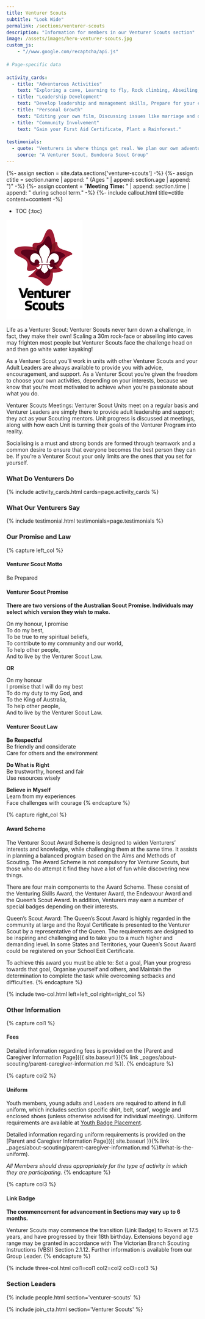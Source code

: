 ```yaml
---
title: Venturer Scouts
subtitle: "Look Wide"
permalink: /sections/venturer-scouts
description: "Information for members in our Venturer Scouts section"
image: /assets/images/hero-venturer-scouts.jpg
custom_js:
    - "//www.google.com/recaptcha/api.js"

# Page-specific data

activity_cards:
  - title: "Adventurous Activities"
    text: "Exploring a cave, Learning to fly, Rock climbing, Abseiling, Prusiking."
  - title: "Leadership Development"
    text: "Develop leadership and management skills, Prepare for your career."
  - title: "Personal Growth"
    text: "Editing your own film, Discussing issues like marriage and drugs, Making a sculpture."
  - title: "Community Involvement"
    text: "Gain your First Aid Certificate, Plant a Rainforest."

testimonials:
  - quote: "Venturers is where things get real. We plan our own adventures, push our limits, and learn stuff that actually matters — all while having a laugh with mates who’ve got your back."
    source: "A Venturer Scout, Bundoora Scout Group"
---
```


{%- assign section = site.data.sections['venturer-scouts'] -%}
{%- assign ctitle = section.name | append: " (Ages " | append: section.age | append: ")" -%}
{%- assign ccontent = "**Meeting Time:** " | append: section.time | append: " during school term." -%}
{%- include callout.html title=ctitle content=ccontent -%}

- TOC
{:toc}

<img class="float-md-right mx-auto d-block" src="/assets/images/logo-venturer-scouts-full.png" alt="Venturer Scouts section logo" />

Life as a Venturer Scout: Venturer Scouts never turn down a challenge, in fact, they make their own! Scaling a 30m rock-face or abseiling into caves may frighten most people but Venturer Scouts face the challenge head on and then go white water kayaking!

As a Venturer Scout you’ll work in units with other Venturer Scouts and your Adult Leaders are always available to provide you with advice, encouragement, and support. As a Venturer Scout you’re given the freedom to choose your own activities, depending on your interests, because we know that you’re most motivated to achieve when you’re passionate about what you do.

Venturer Scouts Meetings: Venturer Scout Units meet on a regular basis and Venturer Leaders are simply there to provide adult leadership and support; they act as your Scouting mentors. Unit progress is discussed at meetings, along with how each Unit is turning their goals of the Venturer Program into reality.

Socialising is a must and strong bonds are formed through teamwork and a common desire to ensure that everyone becomes the best person they can be. If you’re a Venturer Scout your only limits are the ones that you set for yourself.

<div class="clearfix"></div>

### What Do Venturers Do

{% include activity_cards.html cards=page.activity_cards %}

### What Our Venturers Say

{% include testimonial.html testimonials=page.testimonials %}

### Our Promise and Law

{% capture left_col %}
#### Venturer Scout Motto

Be Prepared

#### Venturer Scout Promise

**There are two versions of the Australian Scout Promise. Individuals may select which version they wish to make.**

On my honour, I promise  
To do my best,  
To be true to my spiritual beliefs,  
To contribute to my community and our world,  
To help other people,  
And to live by the Venturer Scout Law.  

**OR**

On my honour  
I promise that I will do my best  
To do my duty to my God, and  
To the King of Australia,  
To help other people,  
And to live by the Venturer Scout Law.  

#### Venturer Scout Law

**Be Respectful**  
Be friendly and considerate  
Care for others and the environment  

**Do What is Right**  
Be trustworthy, honest and fair  
Use resources wisely  

**Believe in Myself**  
Learn from my experiences  
Face challenges with courage
{% endcapture %}

{% capture right_col %}
#### Award Scheme

The Venturer Scout Award Scheme is designed to widen Venturers’ interests and knowledge, while challenging them at the same time. It assists in planning a balanced program based on the Aims and Methods of Scouting. The Award Scheme is not compulsory for Venturer Scouts, but those who do attempt it find they have a lot of fun while discovering new things.

There are four main components to the Award Scheme. These consist of the Venturing Skills Award, the Venturer Award, the Endeavour Award and the Queen’s Scout Award. In addition, Venturers may earn a number of special badges depending on their interests.

Queen’s Scout Award: The Queen’s Scout Award is highly regarded in the community at large and the Royal Certificate is presented to the Venturer Scout by a representative of the Queen. The requirements are designed to be inspiring and challenging and to take you to a much higher and demanding level. In some States and Territories, your Queen’s Scout Award could be registered on your School Exit Certificate.

To achieve this award you must be able to: Set a goal, Plan your progress towards that goal, Organise yourself and others, and Maintain the determination to complete the task while overcoming setbacks and difficulties.
{% endcapture %}

{% include two-col.html left=left_col right=right_col %}

### Other Information

{% capture col1 %}
#### Fees

Detailed information regarding fees is provided on the [Parent and Caregiver Information Page]({{ site.baseurl }}{% link _pages/about-scouting/parent-caregiver-information.md %}).
{% endcapture %}

{% capture col2 %}
#### Uniform

Youth members, young adults and Leaders are required to attend in full uniform, which includes section specific shirt, belt, scarf, woggle and enclosed shoes (unless otherwise advised for individual meetings). Uniform requirements are available at [Youth Badge Placement](https://scoutsvictoria.com.au/age-sections-adults/venturers/uniform-and-badge-placement/).

Detailed information regarding uniform requirements is provided on the [Parent and Caregiver Information Page]({{ site.baseurl }}{% link _pages/about-scouting/parent-caregiver-information.md %}#what-is-the-uniform).

*All Members should dress appropriately for the type of activity in which they are participating.*
{% endcapture %}

{% capture col3 %}
#### Link Badge

**The commencement for advancement in Sections may vary up to 6 months.**

Venturer Scouts may commence the transition (Link Badge) to Rovers at 17.5 years, and have progressed by their 18th birthday. Extensions beyond age range may be granted in accordance with The Victorian Branch Scouting Instructions (VBSI) Section 2.1.12. Further information is available from our Group Leader.
{% endcapture %}

{% include three-col.html col1=col1 col2=col2 col3=col3 %}

### Section Leaders

{% include people.html section='venturer-scouts' %}

{% include join_cta.html section='Venturer Scouts' %}
